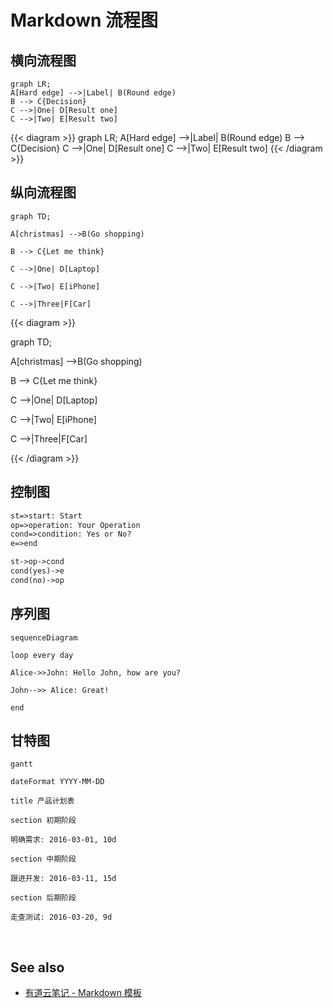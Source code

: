 # Markdown 流程图

## 横向流程图

```
graph LR;
A[Hard edge] -->|Label| B(Round edge)
B --> C{Decision}
C -->|One| D[Result one]
C -->|Two| E[Result two]
```

{{< diagram >}}
graph LR;
A[Hard edge] -->|Label| B(Round edge)
B --> C{Decision}
C -->|One| D[Result one]
C -->|Two| E[Result two]
{{< /diagram >}}

## 纵向流程图

```
graph TD;

A[christmas] -->B(Go shopping)

B --> C{Let me think}

C -->|One| D[Laptop]

C -->|Two| E[iPhone]

C -->|Three|F[Car]
```

{{< diagram >}}

graph TD;

A[christmas] -->B(Go shopping)

B --> C{Let me think}

C -->|One| D[Laptop]

C -->|Two| E[iPhone]

C -->|Three|F[Car]

{{< /diagram >}}

## 控制图

```markdown
st=>start: Start
op=>operation: Your Operation
cond=>condition: Yes or No?
e=>end

st->op->cond
cond(yes)->e
cond(no)->op
```

## 序列图

```
sequenceDiagram

loop every day

Alice->>John: Hello John, how are you?

John-->> Alice: Great!

end
```

## 甘特图

```
gantt

dateFormat YYYY-MM-DD

title 产品计划表

section 初期阶段

明确需求: 2016-03-01, 10d

section 中期阶段

跟进开发: 2016-03-11, 15d

section 后期阶段

走查测试: 2016-03-20, 9d
```

​

## See also

* [有道云笔记 - Markdown 模板](https://blog.csdn.net/lzuacm/article/details/81107109)

